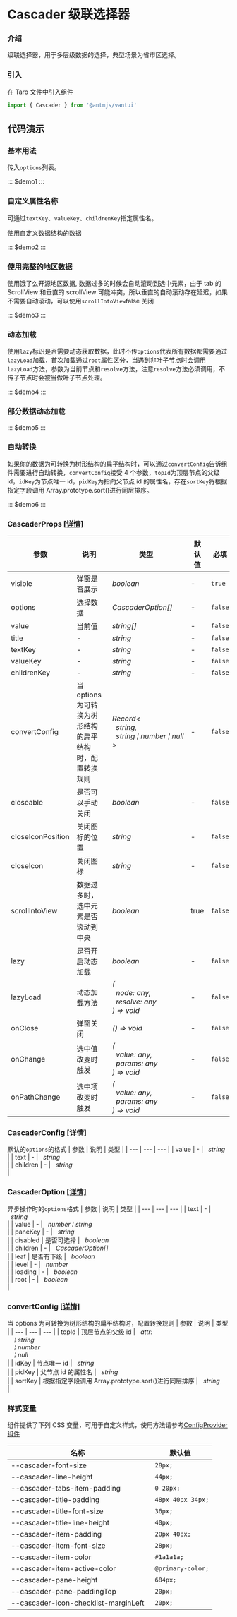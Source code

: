 # Cascader 级联选择器

### 介绍

级联选择器，用于多层级数据的选择，典型场景为省市区选择。

### 引入

在 Taro 文件中引入组件

```js
import { Cascader } from '@antmjs/vantui'
```

## 代码演示

### 基本用法

传入`options`列表。

::: $demo1 :::

### 自定义属性名称

可通过`textKey`、`valueKey`、`childrenKey`指定属性名。

使用自定义数据结构的数据

::: $demo2 :::

### 使用完整的地区数据

使用饿了么开源地区数据, 数据过多的时候会自动滚动到选中元素，由于 tab 的 ScrollView 和垂直的 scrollView 可能冲突，所以垂直的自动滚动存在延迟，如果不需要自动滚动，可以使用`scrollIntoView`false 关闭

::: $demo3 :::

### 动态加载

使用`lazy`标识是否需要动态获取数据，此时不传`options`代表所有数据都需要通过`lazyLoad`加载，首次加载通过`root`属性区分，当遇到非叶子节点时会调用`lazyLoad`方法，参数为当前节点和`resolve`方法，注意`resolve`方法必须调用，不传子节点时会被当做叶子节点处理。

::: $demo4 :::

### 部分数据动态加载

::: $demo5 :::

### 自动转换

如果你的数据为可转换为树形结构的扁平结构时，可以通过`convertConfig`告诉组件需要进行自动转换，`convertConfig`接受 4 个参数，`topId`为顶层节点的父级 id，`idKey`为节点唯一 id，`pidKey`为指向父节点 id 的属性名，存在`sortKey`将根据指定字段调用 Array.prototype.sort()进行同层排序。

::: $demo6 :::

### CascaderProps [[详情]](https://github.com/AntmJS/vantui/tree/main/packages/vantui/types/cascader.d.ts)

| 参数              | 说明                                                    | 类型                                                                                                                                                                  | 默认值 | 必填    |
| ----------------- | ------------------------------------------------------- | --------------------------------------------------------------------------------------------------------------------------------------------------------------------- | ------ | ------- |
| visible           | 弹窗是否展示                                            | _&nbsp;&nbsp;boolean<br/>_                                                                                                                                            | -      | `true`  |
| options           | 选择数据                                                | _&nbsp;&nbsp;CascaderOption[]<br/>_                                                                                                                                   | -      | `false` |
| value             | 当前值                                                  | _&nbsp;&nbsp;string[]<br/>_                                                                                                                                           | -      | `false` |
| title             | -                                                       | _&nbsp;&nbsp;string<br/>_                                                                                                                                             | -      | `false` |
| textKey           | -                                                       | _&nbsp;&nbsp;string<br/>_                                                                                                                                             | -      | `false` |
| valueKey          | -                                                       | _&nbsp;&nbsp;string<br/>_                                                                                                                                             | -      | `false` |
| childrenKey       | -                                                       | _&nbsp;&nbsp;string<br/>_                                                                                                                                             | -      | `false` |
| convertConfig     | 当 options 为可转换为树形结构的扁平结构时，配置转换规则 | _&nbsp;&nbsp;Record<<br/>&nbsp;&nbsp;&nbsp;&nbsp;string,<br/>&nbsp;&nbsp;&nbsp;&nbsp;string&nbsp;&brvbar;&nbsp;number&nbsp;&brvbar;&nbsp;null<br/>&nbsp;&nbsp;><br/>_ | -      | `false` |
| closeable         | 是否可以手动关闭                                        | _&nbsp;&nbsp;boolean<br/>_                                                                                                                                            | -      | `false` |
| closeIconPosition | 关闭图标的位置                                          | _&nbsp;&nbsp;string<br/>_                                                                                                                                             | -      | `false` |
| closeIcon         | 关闭图标                                                | _&nbsp;&nbsp;string<br/>_                                                                                                                                             | -      | `false` |
| scrollIntoView    | 数据过多时，选中元素是否滚动到中央                      | _&nbsp;&nbsp;boolean<br/>_                                                                                                                                            | true   | `false` |
| lazy              | 是否开启动态加载                                        | _&nbsp;&nbsp;boolean<br/>_                                                                                                                                            | -      | `false` |
| lazyLoad          | 动态加载方法                                            | _&nbsp;&nbsp;(<br/>&nbsp;&nbsp;&nbsp;&nbsp;node:&nbsp;any,<br/>&nbsp;&nbsp;&nbsp;&nbsp;resolve:&nbsp;any<br/>&nbsp;&nbsp;)&nbsp;=>&nbsp;void<br/>_                    | -      | `false` |
| onClose           | 弹窗关闭                                                | _&nbsp;&nbsp;()&nbsp;=>&nbsp;void<br/>_                                                                                                                               | -      | `false` |
| onChange          | 选中值改变时触发                                        | _&nbsp;&nbsp;(<br/>&nbsp;&nbsp;&nbsp;&nbsp;value:&nbsp;any,<br/>&nbsp;&nbsp;&nbsp;&nbsp;params:&nbsp;any<br/>&nbsp;&nbsp;)&nbsp;=>&nbsp;void<br/>_                    | -      | `false` |
| onPathChange      | 选中项改变时触发                                        | _&nbsp;&nbsp;(<br/>&nbsp;&nbsp;&nbsp;&nbsp;value:&nbsp;any,<br/>&nbsp;&nbsp;&nbsp;&nbsp;params:&nbsp;any<br/>&nbsp;&nbsp;)&nbsp;=>&nbsp;void<br/>_                    | -      | `false` |

### CascaderConfig [[详情]](https://github.com/AntmJS/vantui/tree/main/packages/vantui/types/cascader.d.ts)

默认的`options`的格式
| 参数 | 说明 | 类型 |
| --- | --- | --- |
| value | - | _&nbsp;&nbsp;string<br/>_ |
| text | - | _&nbsp;&nbsp;string<br/>_ |
| children | - | _&nbsp;&nbsp;string<br/>_ |

### CascaderOption [[详情]](https://github.com/AntmJS/vantui/tree/main/packages/vantui/types/cascader.d.ts)

异步操作时的`options`格式
| 参数 | 说明 | 类型 |
| --- | --- | --- |
| text | - | _&nbsp;&nbsp;string<br/>_ |
| value | - | _&nbsp;&nbsp;number&nbsp;&brvbar;&nbsp;string<br/>_ |
| paneKey | - | _&nbsp;&nbsp;string<br/>_ |
| disabled | 是否可选择 | _&nbsp;&nbsp;boolean<br/>_ |
| children | - | _&nbsp;&nbsp;CascaderOption[]<br/>_ |
| leaf | 是否有下级 | _&nbsp;&nbsp;boolean<br/>_ |
| level | - | _&nbsp;&nbsp;number<br/>_ |
| loading | - | _&nbsp;&nbsp;boolean<br/>_ |
| root | - | _&nbsp;&nbsp;boolean<br/>_ |

### convertConfig [[详情]](https://github.com/AntmJS/vantui/tree/main/packages/vantui/types/cascader.d.ts)

当 options 为可转换为树形结构的扁平结构时，配置转换规则
| 参数 | 说明 | 类型 |
| --- | --- | --- |
| topId | 顶层节点的父级 id | _&nbsp;&nbsp;attr:<br/>&nbsp;&nbsp;&nbsp;&nbsp;&brvbar;&nbsp;string<br/>&nbsp;&nbsp;&nbsp;&nbsp;&brvbar;&nbsp;number<br/>&nbsp;&nbsp;&nbsp;&nbsp;&brvbar;&nbsp;null<br/>_ |
| idKey | 节点唯一 id | _&nbsp;&nbsp;string<br/>_ |
| pidKey | 父节点 id 的属性名 | _&nbsp;&nbsp;string<br/>_ |
| sortKey | 根据指定字段调用 Array.prototype.sort()进行同层排序 | _&nbsp;&nbsp;string<br/>_ |

### 样式变量

组件提供了下列 CSS 变量，可用于自定义样式，使用方法请参考[ConfigProvider 组件](https://antmjs.github.io/vantui/#/config-provider)

| 名称                                 | 默认值             |
| ------------------------------------ | ------------------ |
| --cascader-font-size                 | ` 28px;`           |
| --cascader-line-height               | ` 44px;`           |
| --cascader-tabs-item-padding         | ` 0 20px;`         |
| --cascader-title-padding             | ` 48px 40px 34px;` |
| --cascader-title-font-size           | ` 36px;`           |
| --cascader-title-line-height         | ` 40px;`           |
| --cascader-item-padding              | ` 20px 40px;`      |
| --cascader-item-font-size            | ` 28px;`           |
| --cascader-item-color                | ` #1a1a1a;`        |
| --cascader-item-active-color         | ` @primary-color;` |
| --cascader-pane-height               | ` 684px;`          |
| --cascader-pane-paddingTop           | ` 20px;`           |
| --cascader-icon-checklist-marginLeft | ` 20px;`           |
